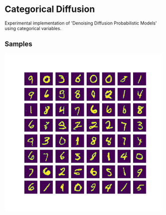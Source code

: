 # Categorical Diffusion

Experimental implementation of 'Denoising Diffusion Probabilistic Models' using categorical variables.

## Samples

![Minion](samples/samples.png)

